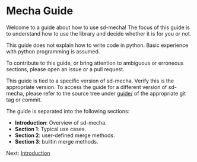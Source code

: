 # Mecha Guide

Welcome to a guide about how to use sd-mecha!
The focus of this guide is to understand how to use the library and decide whether it is for you or not.

This guide does not explain how to write code in python. Basic experience with python programming is assumed.

To contribute to this guide, or bring attention to ambiguous or erroneous sections, please open an issue or a pull request.

This guide is tied to a specific version of sd-mecha.
Verify this is the appropriate version.
To access the guide for a different version of sd-mecha, please refer to the source tree under [guide/](.) of the appropriate git tag or commit.

The guide is separated into the following sections:

- **Introduction**: Overview of sd-mecha.
- **Section 1**: Typical use cases.
- **Section 2**: user-defined merge methods.
- **Section 3**: builtin merge methods.

Next: [Introduction](0-introduction.md)
